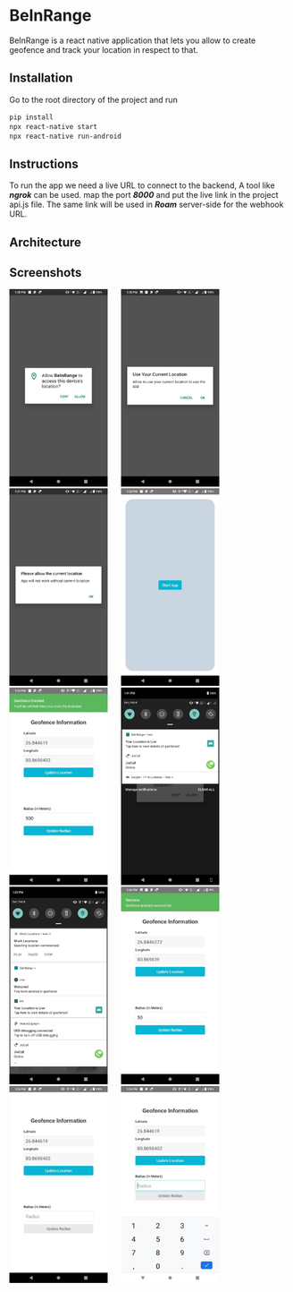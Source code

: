 # BeInRange

BeInRange is a react native application that lets you allow to create geofence and track your location in respect to that.

## Installation

Go to the root directory of the project and run

```bash
pip install
npx react-native start
npx react-native run-android
```

## Instructions

To run the app we need a live URL to connect to the backend, A tool like ***ngrok*** can be used.
map the port ***8000*** and put the live link in the project api.js file. The same link will be used in ***Roam*** server-side for the webhook URL.

## Architecture


## Screenshots
<img src="https://github.com/Utkarsh2801/BeInRange_client/blob/master/images/1.jpeg?raw=false" width="35%">&nbsp;&nbsp;&nbsp;&nbsp;&nbsp;
<img src="https://github.com/Utkarsh2801/BeInRange_client/blob/master/images/2.jpeg?raw=false" width="35%">&nbsp;&nbsp;&nbsp;&nbsp;&nbsp;
<img src="https://github.com/Utkarsh2801/BeInRange_client/blob/master/images/3.jpeg?raw=false" width="35%">&nbsp;&nbsp;&nbsp;&nbsp;&nbsp;
<img src="https://github.com/Utkarsh2801/BeInRange_client/blob/master/images/4.jpeg?raw=false" width="35%">&nbsp;&nbsp;&nbsp;&nbsp;&nbsp;
<img src="https://github.com/Utkarsh2801/BeInRange_client/blob/master/images/5.jpeg?raw=false" width="35%">&nbsp;&nbsp;&nbsp;&nbsp;&nbsp;
<img src="https://github.com/Utkarsh2801/BeInRange_client/blob/master/images/6.jpeg?raw=false" width="35%">&nbsp;&nbsp;&nbsp;&nbsp;&nbsp;
<img src="https://github.com/Utkarsh2801/BeInRange_client/blob/master/images/7.jpeg?raw=false" width="35%">&nbsp;&nbsp;&nbsp;&nbsp;&nbsp;
<img src="https://github.com/Utkarsh2801/BeInRange_client/blob/master/images/8.jpeg?raw=false" width="35%">&nbsp;&nbsp;&nbsp;&nbsp;&nbsp;
<img src="https://github.com/Utkarsh2801/BeInRange_client/blob/master/images/9.jpeg?raw=false" width="35%">&nbsp;&nbsp;&nbsp;&nbsp;&nbsp;
<img src="https://github.com/Utkarsh2801/BeInRange_client/blob/master/images/10.jpeg?raw=false" width="35%">&nbsp;&nbsp;&nbsp;&nbsp;&nbsp;
